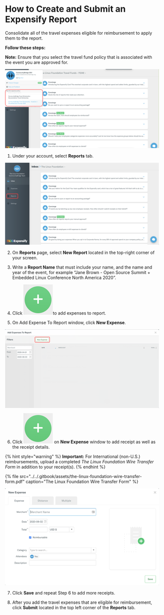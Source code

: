 # How to Create and Submit an Expensify Report

Consolidate all of the travel expenses eligible for reimbursement to apply them to the report.

**Follow these steps:**

**Note:** Ensure that you select the travel fund policy that is associated with the event you are approved for.

![](../../.gitbook/assets/select-policy.png)

1. Under your account, select **Reports** tab.

![](../../.gitbook/assets/expensify-reports-tab.png)

2. On **Reports** page, select **New Report** located in the top-right corner of your screen. 

3. Write a **Report Name** that must include your name, and the name and year of the event, for example “Jane Brown - Open Source Summit + Embedded Linux Conference North America 2020”.

4. Click ![](../../.gitbook/assets/plus-icon.png)to add expenses to report.

5. On Add Expense To Report window, click **New Expense**.

![](../../.gitbook/assets/add-expense-screenshot-first-step.png)

6. Click ![](../../.gitbook/assets/plus-icon.png) on **New Expense** window to add receipt as well as the receipt details.

{% hint style="warning" %}
**Important:** For International \(non-U.S.\) reimbursements, upload a completed _The Linux Foundation Wire Transfer Form_ in addition to your receipt\(s\).
{% endhint %}

{% file src="../../.gitbook/assets/the-linux-foundation-wire-transfer-form.pdf" caption="The Linux Foundation Wire Transfer Form" %}

![](../../.gitbook/assets/create-new-expense-screenshot-second-step.png)

7. Click **Save** and repeat Step 6 to add more receipts.

8. After you add the travel expenses that are eligible for reimbursement, click **Submit** located in the top left corner of the **Reports** tab.

 


